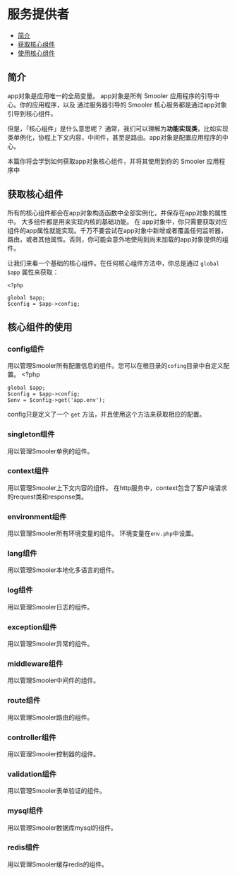
# 服务提供者

- [简介](#introduction)
- [获取核心组件](#get-component)
- [使用核心组件](#use-component)

<a name="introduction"></a>
## 简介

app对象是应用唯一的全局变量。
app对象是所有 Smooler 应用程序的引导中心。你的应用程序，以及 通过服务器引导的 Smooler 核心服务都是通过app对象引导到核心组件。

但是，「核心组件」是什么意思呢？ 通常，我们可以理解为**功能实现类**，比如实现类单例化，协程上下文内容，中间件，甚至是路由。app对象是配置应用程序的中心。

本篇你将会学到如何获取app对象核心组件，并将其使用到你的 Smooler 应用程序中

<a name="get-component"></a>
## 获取核心组件

所有的核心组件都会在app对象构造函数中全部实例化，并保存在app对象的属性中。 大多组件都是用来实现内核的基础功能。
在 app对象中，你只需要获取对应组件的app属性就能实现。千万不要尝试在app对象中新增或者覆盖任何监听器，路由，或者其他属性。否则，你可能会意外地使用到尚未加载的app对象提供的组件。

让我们来看一个基础的核心组件。在任何核心组件方法中，你总是通过 `global $app` 属性来获取：
    
    <?php

    global $app;
    $config = $app->config;


<a name="use-component"></a>
## 核心组件的使用

<a name="config-component"></a>
### config组件

用以管理Smooler所有配置信息的组件。您可以在根目录的`cofing`目录中自定义配置。
    <?php

    global $app;
    $config = $app->config;
    $env = $config->get('app.env');

config只是定义了一个 `get` 方法，并且使用这个方法来获取相应的配置。

<a name="singleton-component"></a>
### singleton组件

用以管理Smooler单例的组件。


<a name="context-component"></a>
### context组件

用以管理Smooler上下文内容的组件。
在http服务中，context包含了客户端请求的request类和response类。


<a name="environment-component"></a>
### environment组件

用以管理Smooler所有环境变量的组件。
环境变量在`env.php`中设置。


<a name="lang-component"></a>
### lang组件

用以管理Smooler本地化多语言的组件。

<a name="log-component"></a>
### log组件

用以管理Smooler日志的组件。

<a name="exception-component"></a>
### exception组件

用以管理Smooler异常的组件。

<a name="middleware-component"></a>
### middleware组件

用以管理Smooler中间件的组件。

<a name="route-component"></a>
### route组件

用以管理Smooler路由的组件。

<a name="controller-component"></a>
### controller组件

用以管理Smooler控制器的组件。

<a name="validation-component"></a>
### validation组件

用以管理Smooler表单验证的组件。

<a name="mysql-component"></a>
### mysql组件

用以管理Smooler数据库mysql的组件。

<a name="redis-component"></a>
### redis组件

用以管理Smooler缓存redis的组件。
